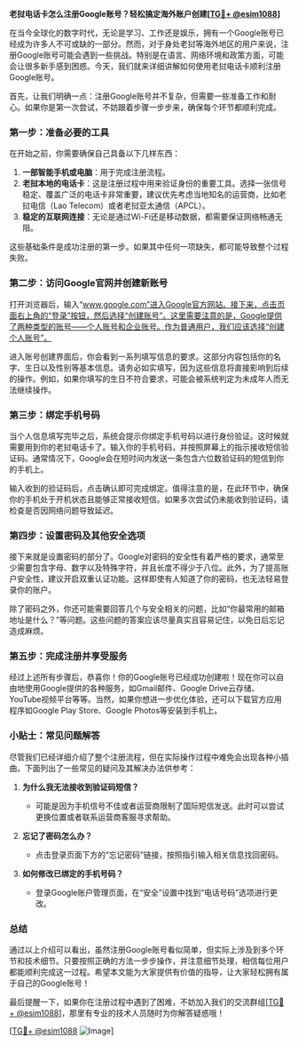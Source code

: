 **老挝电话卡怎么注册Google账号？轻松搞定海外账户创建[[TG💪+ @esim1088](https://t.me/s/esim1088)]**

在当今全球化的数字时代，无论是学习、工作还是娱乐，拥有一个Google账号已经成为许多人不可或缺的一部分。然而，对于身处老挝等海外地区的用户来说，注册Google账号可能会遇到一些挑战。特别是在语言、网络环境和政策方面，可能会让很多新手感到困惑。今天，我们就来详细讲解如何使用老挝电话卡顺利注册Google账号。

首先，让我们明确一点：注册Google账号并不复杂，但需要一些准备工作和耐心。如果你是第一次尝试，不妨跟着步骤一步步来，确保每个环节都顺利完成。

### 第一步：准备必要的工具

在开始之前，你需要确保自己具备以下几样东西：

1. **一部智能手机或电脑**：用于完成注册流程。
2. **老挝本地的电话卡**：这是注册过程中用来验证身份的重要工具。选择一张信号稳定、覆盖广泛的电话卡非常重要，建议优先考虑当地知名的运营商，比如老挝电信（Lao Telecom）或者老挝亚太通信（APCL）。
3. **稳定的互联网连接**：无论是通过Wi-Fi还是移动数据，都需要保证网络畅通无阻。

这些基础条件是成功注册的第一步。如果其中任何一项缺失，都可能导致整个过程失败。

### 第二步：访问Google官网并创建新账号

打开浏览器后，输入“www.google.com”进入Google官方网站。接下来，点击页面右上角的“登录”按钮，然后选择“创建账号”。这里需要注意的是，Google提供了两种类型的账号——个人账号和企业账号。作为普通用户，我们应该选择“创建个人账号”。

进入账号创建界面后，你会看到一系列填写信息的要求。这部分内容包括你的名字、生日以及性别等基本信息。请务必如实填写，因为这些信息将直接影响到后续的操作。例如，如果你填写的生日不符合要求，可能会被系统判定为未成年人而无法继续操作。

### 第三步：绑定手机号码

当个人信息填写完毕之后，系统会提示你绑定手机号码以进行身份验证。这时候就需要用到你的老挝电话卡了。输入你的手机号码，并按照屏幕上的指示接收短信验证码。通常情况下，Google会在短时间内发送一条包含六位数验证码的短信到你的手机上。

输入收到的验证码后，点击确认即可完成绑定。值得注意的是，在此环节中，确保你的手机处于开机状态且能够正常接收短信。如果多次尝试仍未能收到验证码，请检查是否因网络问题导致延迟。

### 第四步：设置密码及其他安全选项

接下来就是设置密码的部分了。Google对密码的安全性有着严格的要求，通常至少需要包含字母、数字以及特殊字符，并且长度不得少于八位。此外，为了提高账户安全性，建议开启双重认证功能。这样即使有人知道了你的密码，也无法轻易登录你的账户。

除了密码之外，你还可能需要回答几个与安全相关的问题，比如“你最常用的邮箱地址是什么？”等问题。这些问题的答案应该尽量真实且容易记住，以免日后忘记造成麻烦。

### 第五步：完成注册并享受服务

经过上述所有步骤后，恭喜你！你的Google账号已经成功创建啦！现在你可以自由地使用Google提供的各种服务，如Gmail邮件、Google Drive云存储、YouTube视频平台等等。当然，如果你想进一步优化体验，还可以下载官方应用程序如Google Play Store、Google Photos等安装到手机上。

### 小贴士：常见问题解答

尽管我们已经详细介绍了整个注册流程，但在实际操作过程中难免会出现各种小插曲。下面列出了一些常见的疑问及其解决办法供参考：

1. **为什么我无法接收到验证码短信？**
   - 可能是因为手机信号不佳或者运营商限制了国际短信发送。此时可以尝试更换位置或者联系运营商客服寻求帮助。

2. **忘记了密码怎么办？**
   - 点击登录页面下方的“忘记密码”链接，按照指引输入相关信息找回密码。

3. **如何修改已绑定的手机号码？**
   - 登录Google账户管理页面，在“安全”设置中找到“电话号码”选项进行更改。

### 总结

通过以上介绍可以看出，虽然注册Google账号看似简单，但实际上涉及到多个环节和技术细节。只要按照正确的方法一步步操作，并注意细节处理，相信每位用户都能顺利完成这一过程。希望本文能为大家提供有价值的指导，让大家轻松拥有属于自己的Google账号！

最后提醒一下，如果你在注册过程中遇到了困难，不妨加入我们的交流群组[[TG💪+ @esim1088](https://t.me/s/esim1088)]，那里有专业的技术人员随时为你解答疑惑哦！

[[TG💪+ @esim1088](https://t.me/s/esim1088) ![Image](https://i.postimg.cc/4NQfJmqS/Snipaste-2025-05-13-00-14-12.png)]